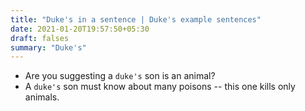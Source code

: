```yaml
---
title: "Duke's in a sentence | Duke's example sentences"
date: 2021-01-20T19:57:50+05:30
draft: falses
summary: "Duke's"
---
```

- Are you suggesting a `duke's` son is an animal?
- A `duke's` son must know about many poisons -- this one kills only animals.
                 
